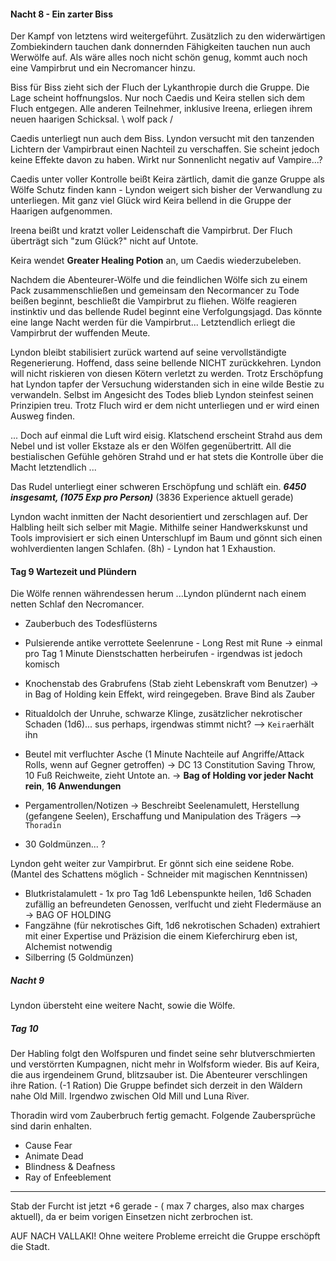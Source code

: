 #### Nacht 8 - Ein zarter Biss
Der Kampf von letztens wird weitergeführt. Zusätzlich zu den widerwärtigen Zombiekindern tauchen dank donnernden Fähigkeiten tauchen nun auch Werwölfe auf. Als wäre alles noch nicht schön genug, kommt auch noch eine Vampirbrut und ein Necromancer hinzu. 

Biss für Biss zieht sich der Fluch der Lykanthropie durch die Gruppe. Die Lage scheint hoffnungslos. Nur noch Caedis und Keira stellen sich dem Fluch entgegen. Alle anderen Teilnehmer, inklusive Ireena, erliegen ihrem neuen haarigen Schicksal. \ wolf pack /   

Caedis unterliegt nun auch dem Biss. Lyndon versucht mit den tanzenden Lichtern der Vampirbraut einen Nachteil zu verschaffen. Sie scheint jedoch keine Effekte davon zu haben. Wirkt nur Sonnenlicht negativ auf Vampire...? 

Caedis unter voller Kontrolle beißt Keira zärtlich, damit die ganze Gruppe als Wölfe Schutz finden kann - Lyndon weigert sich bisher der Verwandlung zu unterliegen. Mit ganz viel Glück wird Keira bellend in die Gruppe der Haarigen aufgenommen. 

Ireena beißt und kratzt voller Leidenschaft die Vampirbrut. Der Fluch überträgt sich "zum Glück?" nicht auf Untote. 

Keira wendet **Greater Healing Potion** an, um Caedis wiederzubeleben. 

Nachdem die Abenteurer-Wölfe und die feindlichen Wölfe sich zu einem Pack zusammenschließen und gemeinsam den Necormancer zu Tode beißen beginnt, beschließt die Vampirbrut zu fliehen. Wölfe reagieren instinktiv und das bellende Rudel beginnt eine Verfolgungsjagd. Das könnte eine lange Nacht werden für die Vampirbrut... Letztendlich erliegt die Vampirbrut der wuffenden Meute. 

Lyndon bleibt stabilisiert zurück wartend auf seine vervollständigte Regenerierung. Hoffend, dass seine bellende NICHT zurückkehren. Lyndon will nicht riskieren von diesen Kötern verletzt zu werden. Trotz Erschöpfung hat Lyndon tapfer der Versuchung widerstanden sich in eine wilde Bestie zu verwandeln. Selbst im Angesicht des Todes blieb Lyndon steinfest seinen Prinzipien treu. Trotz Fluch wird er dem nicht unterliegen und er wird einen Ausweg finden. 

... Doch auf einmal die Luft wird eisig. Klatschend erscheint Strahd aus dem Nebel und ist voller Ekstaze als er den Wölfen gegenübertritt. All die bestialischen Gefühle gehören Strahd und er hat stets die Kontrolle über die Macht letztendlich ...

Das Rudel unterliegt einer schweren Erschöpfung und schläft ein. 
***6450 insgesamt, (1075 Exp pro Person)***
(3836 Experience aktuell gerade)

Lyndon wacht inmitten der Nacht desorientiert und zerschlagen auf. Der Halbling heilt sich selber mit Magie. Mithilfe seiner Handwerkskunst und Tools improvisiert er sich einen Unterschlupf im Baum und gönnt sich einen wohlverdienten langen Schlafen. (8h) - Lyndon hat 1 Exhaustion. 

#### Tag 9 Wartezeit und Plündern
Die Wölfe rennen währendessen herum ...Lyndon plündernt nach einem netten Schlaf den Necromancer.
- Zauberbuch des Todesflüsterns
- Pulsierende antike verrottete Seelenrune - Long Rest mit Rune -> einmal pro Tag 1 Minute Dienstschatten herbeirufen - irgendwas ist jedoch komisch
- Knochenstab des Grabrufens (Stab zieht Lebenskraft vom Benutzer) -> in Bag of Holding kein Effekt, wird reingegeben. Brave Bind als Zauber 
- Ritualdolch der Unruhe, schwarze Klinge, zusätzlicher nekrotischer Schaden (1d6)... sus perhaps, irgendwas stimmt nicht? --> `Keira`erhält ihn
- Beutel mit verfluchter Asche (1 Minute Nachteile auf Angriffe/Attack Rolls, wenn auf Gegner getroffen) -> DC 13 Constitution Saving Throw, 10 Fuß Reichweite, zieht Untote an. -> **Bag of Holding vor jeder Nacht rein**, **16 Anwendungen**
- Pergamentrollen/Notizen -> Beschreibt Seelenamulett, Herstellung (gefangene Seelen), Erschaffung und Manipulation des Trägers --> `Thoradin`
        
- 30 Goldmünzen... ?

Lyndon geht weiter zur Vampirbrut. Er gönnt sich eine seidene Robe. (Mantel des Schattens möglich - Schneider mit magischen Kenntnissen)
- Blutkristalamulett - 1x pro Tag 1d6 Lebenspunkte heilen, 1d6 Schaden zufällig an befreundeten Genossen, verlfucht und zieht Fledermäuse an -> BAG OF HOLDING
- Fangzähne (für nekrotisches Gift, 1d6 nekrotischen Schaden) extrahiert mit einer Expertise und Präzision die einem Kieferchirurg eben ist, Alchemist notwendig
- Silberring (5 Goldmünzen)

##### Nacht 9 
Lyndon übersteht eine weitere Nacht, sowie die Wölfe. 

##### Tag 10 
Der Habling folgt den Wolfspuren und findet seine sehr blutverschmierten und verstörrten Kumpagnen, nicht mehr in Wolfsform wieder. Bis auf Keira, die aus irgendeinem Grund, blitzsauber ist. 
Die Abenteurer verschlingen ihre Ration. (-1 Ration)
Die Gruppe befindet sich derzeit in den Wäldern nahe Old Mill. Irgendwo zwischen Old Mill und Luna River.

Thoradin wird vom Zauberbruch fertig gemacht. Folgende Zaubersprüche sind darin enhalten. 
- Cause Fear
- Animate Dead
- Blindness & Deafness
- Ray of Enfeeblement

-------
Stab der Furcht ist jetzt +6 gerade - ( max 7 charges, also max charges aktuell), da er beim vorigen Einsetzen nicht zerbrochen ist. 

AUF NACH VALLAKI! Ohne weitere Probleme erreicht die Gruppe erschöpft die Stadt. 